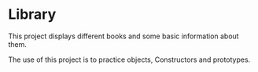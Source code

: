 # Library
This project displays different books and some basic information about them.

The use of this project is to practice objects, Constructors and prototypes.
